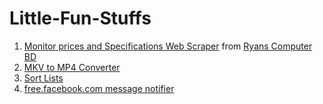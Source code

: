 # Little-Fun-Stuffs

1. [Monitor prices and Specifications Web Scraper](/Web%20Scraping) from [Ryans Computer BD](https://www.ryanscomputers.com/)
2. [MKV to MP4 Converter](mkv%20to%20mp4%20converter/)
3. [Sort Lists](Sort%20List/)
4. [free.facebook.com message notifier](free%20fb%20notifier/)
